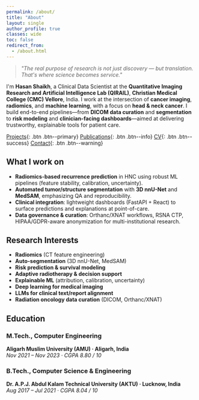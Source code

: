 ```yaml
---
permalink: /about/
title: "About"
layout: single
author_profile: true
classes: wide
toc: false
redirect_from:
  - /about.html
---
```


> *"The real purpose of research is not just discovery — but translation. That's where science becomes service."*

I'm **Hasan Shaikh**, a Clinical Data Scientist at the **Quantitative Imaging Research and Artificial Intelligence Lab (QIRAIL)**, **Christian Medical College (CMC) Vellore**, India. I work at the intersection of **cancer imaging**, **radiomics**, and **machine learning**, with a focus on **head & neck cancer**. I build end-to-end pipelines—from **DICOM data curation** and **segmentation** to **risk modeling** and **clinician-facing dashboards**—aimed at delivering trustworthy, explainable tools for patient care.

[Projects](/portfolio/){: .btn .btn--primary}
[Publications](/publications/){: .btn .btn--info}
[CV](/cv/){: .btn .btn--success}
[Contact](/contact/){: .btn .btn--warning}

## What I work on

- **Radiomics-based recurrence prediction** in HNC using robust ML pipelines (feature stability, calibration, uncertainty).
- **Automated tumor/structure segmentation** with **3D nnU-Net** and **MedSAM**, emphasizing QA and reproducibility.
- **Clinical integration**: lightweight dashboards (FastAPI + React) to surface predictions and explanations at point-of-care.
- **Data governance & curation**: Orthanc/XNAT workflows, RSNA CTP, HIPAA/GDPR-aware anonymization for multi-institutional research.

## Research Interests

- **Radiomics** (CT feature engineering)
- **Auto-segmentation** (3D nnU-Net, MedSAM)
- **Risk prediction & survival modeling**  
- **Adaptive radiotherapy & decision support**
- **Explainable ML** (attribution, calibration, uncertainty)
- **Deep learning for medical imaging**
- **LLMs for clinical text/report alignment**
- **Radiation oncology data curation** (DICOM, Orthanc/XNAT)

## Education

### M.Tech., Computer Engineering
**Aligarh Muslim University (AMU) · Aligarh, India**  
*Nov 2021 – Nov 2023 · CGPA 8.80 / 10*

### B.Tech., Computer Science & Engineering  
**Dr. A.P.J. Abdul Kalam Technical University (AKTU) · Lucknow, India**  
*Aug 2017 – Jul 2021 · CGPA 8.04 / 10*

